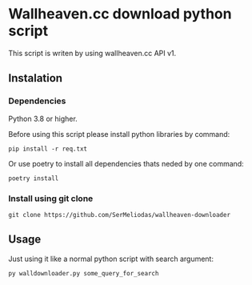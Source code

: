 # Wallheaven.cc download python script
This script is writen by using wallheaven.cc API v1.


## Instalation

### Dependencies

Python 3.8 or higher.

Before using this script please install python libraries by command:

```
pip install -r req.txt
```

Or use poetry to install all dependencies thats neded by one command: 

```
poetry install
```

### Install using git clone
```
git clone https://github.com/SerMeliodas/wallheaven-downloader
```


## Usage

Just using it like a normal python script with search argument:


```
py walldownloader.py some_query_for_search
```
